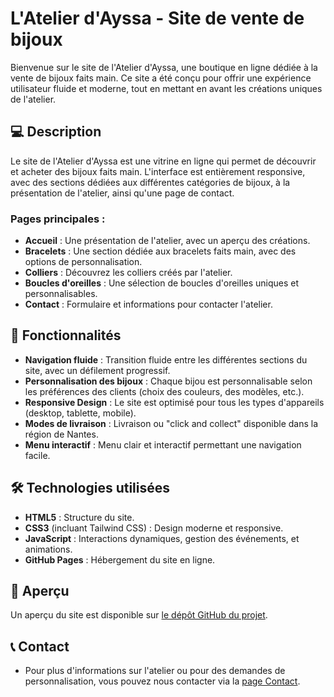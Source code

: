 # L'Atelier d'Ayssa - Site de vente de bijoux

Bienvenue sur le site de l'Atelier d'Ayssa, une boutique en ligne dédiée à la vente de bijoux faits main. Ce site a été conçu pour offrir une expérience utilisateur fluide et moderne, tout en mettant en avant les créations uniques de l'atelier.

## 💻 Description

Le site de l'Atelier d'Ayssa est une vitrine en ligne qui permet de découvrir et acheter des bijoux faits main. L'interface est entièrement responsive, avec des sections dédiées aux différentes catégories de bijoux, à la présentation de l'atelier, ainsi qu'une page de contact.

### Pages principales :
- **Accueil** : Une présentation de l'atelier, avec un aperçu des créations.
- **Bracelets** : Une section dédiée aux bracelets faits main, avec des options de personnalisation.
- **Colliers** : Découvrez les colliers créés par l'atelier.
- **Boucles d'oreilles** : Une sélection de boucles d'oreilles uniques et personnalisables.
- **Contact** : Formulaire et informations pour contacter l'atelier.

## 🚀 Fonctionnalités

- **Navigation fluide** : Transition fluide entre les différentes sections du site, avec un défilement progressif.
- **Personnalisation des bijoux** : Chaque bijou est personnalisable selon les préférences des clients (choix des couleurs, des modèles, etc.).
- **Responsive Design** : Le site est optimisé pour tous les types d'appareils (desktop, tablette, mobile).
- **Modes de livraison** : Livraison ou "click and collect" disponible dans la région de Nantes.
- **Menu interactif** : Menu clair et interactif permettant une navigation facile.

## 🛠️ Technologies utilisées

- **HTML5** : Structure du site.
- **CSS3** (incluant Tailwind CSS) : Design moderne et responsive.
- **JavaScript** : Interactions dynamiques, gestion des événements, et animations.
- **GitHub Pages** : Hébergement du site en ligne.

## 🎨 Aperçu

Un aperçu du site est disponible sur <a href="https://abderemaneattoumanidev.github.io/Atelier-Ayssa/" target="_blank">le dépôt GitHub du projet</a>.

## 📞 Contact

- Pour plus d'informations sur l'atelier ou pour des demandes de personnalisation, vous pouvez nous contacter via la <a href="https://abderemaneattoumanidev.github.io/Atelier-Ayssa/#contact" target="_blank">page Contact</a>.
